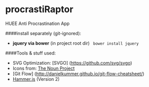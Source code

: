 # procrastiRaptor
HUEE Anti Procrastination App

####install separately (git-ignored):
* __jquery via bower__ (in project root dir) ``` bower install jquery```


####Tools & stuff used:
* SVG Optimization: [SVGO] (https://github.com/svg/svgo)
* Icons from: [The Noun Project](https://thenounproject.com/)
* [Git Flow] (http://danielkummer.github.io/git-flow-cheatsheet/)
* [Hammer.js](http://hammerjs.github.io/) (Version 2)
